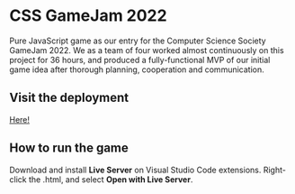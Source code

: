 # CSS GameJam 2022
Pure JavaScript game as our entry for the Computer Science Society GameJam 2022. We as a team of four worked almost continuously on this project for 36 hours, and produced a fully-functional MVP of our initial game idea after thorough planning, cooperation and communication. 

## Visit the deployment
[Here!](https://pi.elliotmb.dev/static/fs/projects/css-gamejam-2022/)

## How to run the game 
Download and install **Live Server** on Visual Studio Code extensions. 
Right-click the .html, and select **Open with Live Server**.
